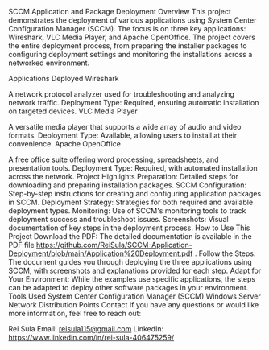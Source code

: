 SCCM Application and Package Deployment
Overview
This project demonstrates the deployment of various applications using System Center Configuration Manager (SCCM). The focus is on three key applications: Wireshark, VLC Media Player, and Apache OpenOffice. The project covers the entire deployment process, from preparing the installer packages to configuring deployment settings and monitoring the installations across a networked environment.

Applications Deployed
Wireshark

A network protocol analyzer used for troubleshooting and analyzing network traffic.
Deployment Type: Required, ensuring automatic installation on targeted devices.
VLC Media Player

A versatile media player that supports a wide array of audio and video formats.
Deployment Type: Available, allowing users to install at their convenience.
Apache OpenOffice

A free office suite offering word processing, spreadsheets, and presentation tools.
Deployment Type: Required, with automated installation across the network.
Project Highlights
Preparation: Detailed steps for downloading and preparing installation packages.
SCCM Configuration: Step-by-step instructions for creating and configuring application packages in SCCM.
Deployment Strategy: Strategies for both required and available deployment types.
Monitoring: Use of SCCM's monitoring tools to track deployment success and troubleshoot issues.
Screenshots: Visual documentation of key steps in the deployment process.
How to Use This Project
Download the PDF: The detailed documentation is available in the PDF file https://github.com/ReiSula/SCCM-Application-Deployment/blob/main/Application%20Deployment.pdf .
Follow the Steps: The document guides you through deploying the three applications using SCCM, with screenshots and explanations provided for each step.
Adapt for Your Environment: While the examples use specific applications, the steps can be adapted to deploy other software packages in your environment.
Tools Used
System Center Configuration Manager (SCCM)
Windows Server
Network Distribution Points
Contact
If you have any questions or would like more information, feel free to reach out:

Rei Sula
Email: reisula115@gmail.com
LinkedIn: https://www.linkedin.com/in/rei-sula-406475259/

